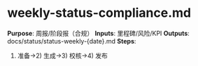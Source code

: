 # weekly-status-compliance.md

**Purpose**: 周报/阶段报（合规）
**Inputs**: 里程碑/风险/KPI
**Outputs**: docs/status/status-weekly-{date}.md
**Steps**:

1. 准备→2) 生成→3) 校核→4) 发布
